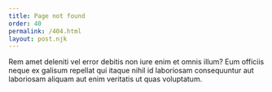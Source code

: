 ```yaml
---
title: Page not found
order: 40
permalink: /404.html
layout: post.njk
---
```


Rem amet deleniti vel error debitis non iure enim et omnis illum? Eum officiis neque ex galisum repellat qui itaque nihil id laboriosam consequuntur aut laboriosam aliquam aut enim veritatis ut quas voluptatum.
